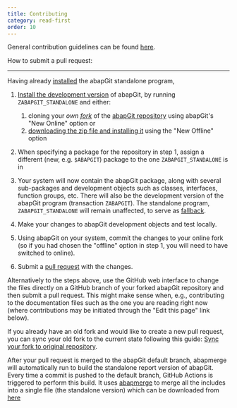 ```yaml
---
title: Contributing
category: read-first
order: 10
---
```


General contribution guidelines can be found [here](https://github.com/abapGit/abapGit/blob/main/CONTRIBUTING.md).

How to submit a pull request:

*******************************
Having already [installed](/user-guide/getting-started/install.md#install-standalone-version) the abapGit standalone program,

1. [Install the development version](/user-guide/getting-started/install.md#install-developer-version) of abapGit, by running `ZABAPGIT_STANDALONE` and either:
   1. cloning your *own [fork](https://docs.github.com/en/pull-requests/collaborating-with-pull-requests/getting-started/about-collaborative-development-models)* of the [abapGit repository](https://github.com/abapGit/abapGit) using abapGit's "New Online" option or
   2. [downloading the zip file and installing it](/user-guide/getting-started/install.md#install-developer-version) using the "New Offline" option
2. When specifying a package for the repository in step 1, assign a different (new, e.g. `$ABAPGIT`) package to the one `ZABAPGIT_STANDALONE` is in

3. Your system will now contain the abapGit package, along with several sub-packages and development objects such as classes, interfaces, function groups, etc. There will also be the development version of the abapGit program (transaction `ZABAPGIT`). The standalone program, `ZABAPGIT_STANDALONE` will remain unaffected, to serve as [fallback](/user-guide/getting-started/upgrade.md#troubleshooting).

4. Make your changes to abapGit development objects and test locally.

5. Using abapGit on your system, commit the changes to your online fork (so if you had chosen the "offline" option in step 1, you will need to have switched to online).

6. Submit a [pull request](https://docs.github.com/en/pull-requests/collaborating-with-pull-requests/proposing-changes-to-your-work-with-pull-requests/creating-a-pull-request-from-a-fork) with the changes.

Alternatively to the steps above, use the GitHub web interface to change the files directly on a GitHub branch of your forked abapGit repository and then submit a pull request. This might make sense when, e.g., contributing to the documentation files such as the one you are reading right now (where contributions may be initiated through the "Edit this page" link below).

If you already have an old fork and would like to create a new pull request, you can sync your old fork to the current state following this guide: [Sync your fork to original repository](https://github.com/KirstieJane/STEMMRoleModels/wiki/Syncing-your-fork-to-the-original-repository-via-the-browser).

After your pull request is merged to the abapGit default branch, abapmerge will automatically run to build the standalone report version of abapGit. Every time a commit is pushed to the default branch, GitHub Actions is triggered to perform this build. It uses [abapmerge](https://github.com/larshp/abapmerge) to merge all the includes into a single file (the standalone version) which can be downloaded from [here](https://raw.githubusercontent.com/abapGit/build/main/zabapgit_standalone.prog.abap)
